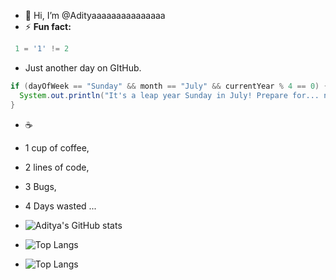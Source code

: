 - 👋 Hi, I’m @Adityaaaaaaaaaaaaaaa
- ⚡ **Fun fact:**
```java
 1 = '1' != 2
 ```
- Just another day on GItHub. 
```java
if (dayOfWeek == "Sunday" && month == "July" && currentYear % 4 == 0) {
  System.out.println("It's a leap year Sunday in July! Prepare for... nothing special.");
}
```
- ☕️ 
- 1 cup of coffee,
- 2 lines of code,
- 3 Bugs,
- 4 Days wasted ...

- ![Aditya's GitHub stats](https://github-readme-stats.vercel.app/api?username=Adityaaaaaaaaaaaaaaa&theme=synthwave)
- ![Top Langs](https://github-readme-stats.vercel.app/api/top-langs/?username=Adityaaaaaaaaaaaaaaa&langs_count=10)
- ![Top Langs](https://github-readme-stats.vercel.app/api/top-langs/?username=Adityaaaaaaaaaaaaaaa&layout=compact)

<!---
Adityaaaaaaaaaaaaaaa/Adityaaaaaaaaaaaaaaa is a ✨ special ✨ repository because its `README.md` (this file) appears on your GitHub profile.
You can click the Preview link to take a look at your changes.
--->
